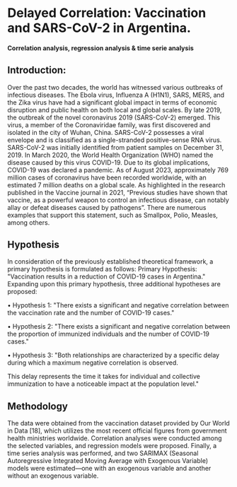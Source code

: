 # Delayed Correlation: Vaccination and SARS-CoV-2 in Argentina. 
####  Correlation analysis, regression analysis & time serie analysis

## Introduction:
Over the past two decades, the world has witnessed various outbreaks of infectious diseases. The Ebola virus, Influenza A (H1N1), SARS, MERS, and the Zika virus have had a significant global impact in terms of economic disruption and public health on both local and global scales.
By late 2019, the outbreak of the novel coronavirus 2019 (SARS-CoV-2) emerged. This virus, a member of the Coronaviridae family, was first discovered and isolated in the city of Wuhan, China. SARS-CoV-2 possesses a viral envelope and is classified as a single-stranded positive-sense RNA virus.
SARS-CoV-2 was initially identified from patient samples on December 31, 2019. In March 2020, the World Health Organization (WHO) named the disease caused by this virus COVID-19. Due to its global implications, COVID-19 was declared a pandemic.
As of August 2023, approximately 769 million cases of coronavirus have been recorded worldwide, with an estimated 7 million deaths on a global scale.
As highlighted in the research published in the Vaccine journal in 2021, “Previous studies have shown that vaccine, as a powerful weapon to control an infectious disease, can notably allay or defeat diseases caused by pathogens”. There are numerous examples that support this statement, such as Smallpox, Polio, Measles, among others.

## Hypothesis
In consideration of the previously established theoretical framework, a primary hypothesis is formulated as follows:
Primary Hypothesis: "Vaccination results in a reduction of COVID-19 cases in Argentina."
Expanding upon this primary hypothesis, three additional hypotheses are proposed:

  •	Hypothesis 1: "There exists a significant and negative correlation between the vaccination rate and the number of COVID-19 cases."
  
  
  •	Hypothesis 2: "There exists a significant and negative correlation between the proportion of immunized individuals and the number of COVID-19 cases."
  
  
  •	Hypothesis 3: "Both relationships are characterized by a specific delay during which a maximum negative correlation is observed. 
  
  
This delay represents the time it takes for individual and collective immunization to have a noticeable impact at the population level."

## Methodology
The data were obtained from the vaccination dataset provided by Our World in Data [18], which utilizes the most recent official figures from government health ministries worldwide.
Correlation analyses were conducted among the selected variables, and regression models were proposed.
Finally, a time series analysis was performed, and two SARIMAX (Seasonal Autoregressive Integrated Moving Average with Exogenous Variable) models were estimated—one with an exogenous variable and another without an exogenous variable.
